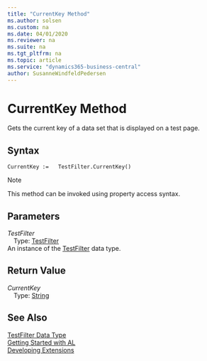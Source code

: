 ```yaml
---
title: "CurrentKey Method"
ms.author: solsen
ms.custom: na
ms.date: 04/01/2020
ms.reviewer: na
ms.suite: na
ms.tgt_pltfrm: na
ms.topic: article
ms.service: "dynamics365-business-central"
author: SusanneWindfeldPedersen
---
```

[//]: # (START>DO_NOT_EDIT)
[//]: # (IMPORTANT:Do not edit any of the content between here and the END>DO_NOT_EDIT.)
[//]: # (Any modifications should be made in the .xml files in the ModernDev repo.)
# CurrentKey Method
Gets the current key of a data set that is displayed on a test page.


## Syntax
```
CurrentKey :=   TestFilter.CurrentKey()
```
> [!NOTE]  
> This method can be invoked using property access syntax.  

## Parameters
*TestFilter*  
&emsp;Type: [TestFilter](testfilter-data-type.md)  
An instance of the [TestFilter](testfilter-data-type.md) data type.  

## Return Value
*CurrentKey*  
&emsp;Type: [String](../string/string-data-type.md)  
  


[//]: # (IMPORTANT: END>DO_NOT_EDIT)
## See Also
[TestFilter Data Type](testfilter-data-type.md)  
[Getting Started with AL](../../devenv-get-started.md)  
[Developing Extensions](../../devenv-dev-overview.md)